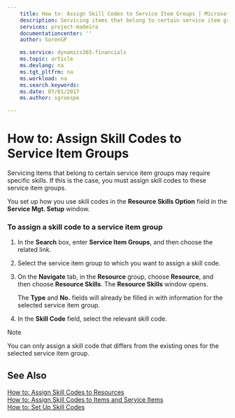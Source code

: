 ```yaml
---
    title: How to: Assign Skill Codes to Service Item Groups | Microsoft Docs
    description: Servicing items that belong to certain service item groups may require specific skills. If this is the case, you must assign skill codes to these service item groups.
    services: project-madeira
    documentationcenter: ''
    author: SorenGP

    ms.service: dynamics365-financials
    ms.topic: article
    ms.devlang: na
    ms.tgt_pltfrm: na
    ms.workload: na
    ms.search.keywords:
    ms.date: 07/01/2017
    ms.author: sgroespe

---
```

# How to: Assign Skill Codes to Service Item Groups
Servicing items that belong to certain service item groups may require specific skills. If this is the case, you must assign skill codes to these service item groups.  
  
 You set up how you use skill codes in the **Resource Skills Option** field in the **Service Mgt. Setup** window.  
  
### To assign a skill code to a service item group  
  
1.  In the **Search** box, enter **Service Item Groups**, and then choose the related link.  
  
2.  Select the service item group to which you want to assign a skill code.  
  
3.  On the **Navigate** tab, in the **Resource** group, choose **Resource**, and then choose **Resource Skills**. The **Resource Skills** window opens.  
  
     The **Type** and **No.** fields will already be filled in with information for the selected service item group.  
  
4.  In the **Skill Code** field, select the relevant skill code.  
  
> [!NOTE]  
>  You can only assign a skill code that differs from the existing ones for the selected service item group.  
  
## See Also  
 [How to: Assign Skill Codes to Resources](../how-to-assign-skill-codes-to-resources.md)   
 [How to: Assign Skill Codes to Items and Service Items](../how-to-assign-skill-codes-to-items-and-service-items.md)   
 [How to: Set Up Skill Codes](../how-to-set-up-skill-codes.md)